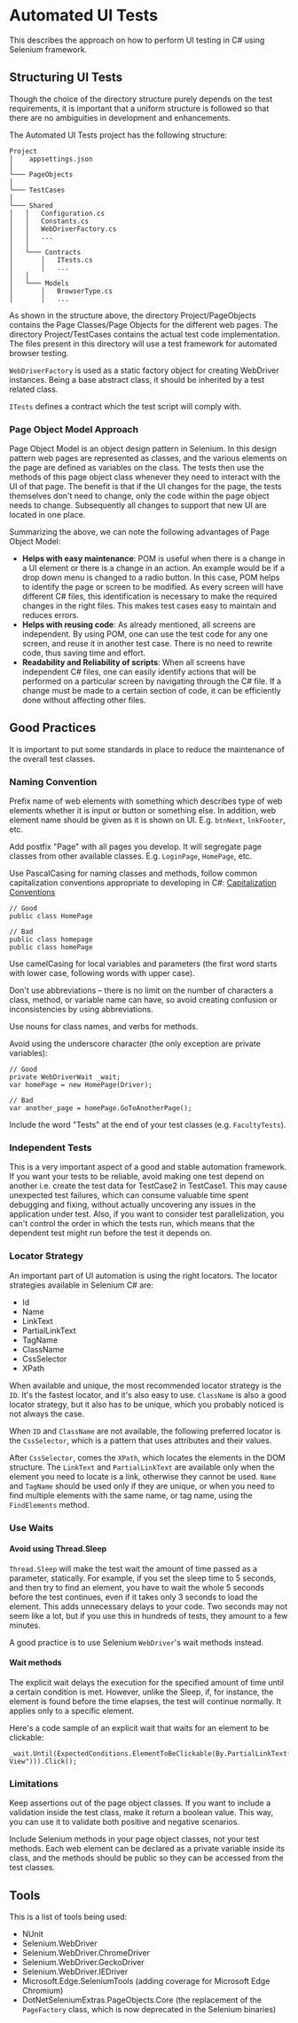 ﻿# Automated UI Tests

This describes the approach on how to perform UI testing in C# using Selenium framework.

## Structuring UI Tests

Though the choice of the directory structure purely depends on the test requirements, it is important that a uniform structure is followed so that there are no ambiguities in development and enhancements.

The Automated UI Tests project has the following structure:

```
Project
│    appsettings.json
│
└─── PageObjects
│   
└─── TestCases
│   
└─── Shared
│   │   Configuration.cs
│   │   Constants.cs
│   │   WebDriverFactory.cs
│   │   ...
│   │
│   └─── Contracts
│       │   ITests.cs
│       │   ...
│   │
│   └─── Models
│       │   BrowserType.cs
│       │   ...
```

As shown in the structure above, the directory Project/PageObjects contains the Page Classes/Page Objects for the different web pages. The directory Project/TestCases contains the actual test code implementation. The files present in this directory will use a test framework for automated browser testing.

`WebDriverFactory` is used as a static factory object for creating WebDriver instances. Being a base abstract class, it should be inherited by a test related class.

`ITests` defines a contract which the test script will comply with.

### Page Object Model Approach

Page Object Model is an object design pattern in Selenium. In this design pattern web pages are represented as classes, and the various elements on the page are defined as variables on the class. The tests then use the methods of this page object class whenever they need to interact with the UI of that page. The benefit is that if the UI changes for the page, the tests themselves don't need to change, only the code within the page object needs to change. Subsequently all changes to support that new UI are located in one place.

Summarizing the above, we can note the following advantages of Page Object Model:
- **Helps with easy maintenance**: POM is useful when there is a change in a UI element or there is a change in an action. An example would be if a drop down menu is changed to a radio button. In this case, POM helps to identify the page or screen to be modified. As every screen will have different C# files, this identification is necessary to make the required changes in the right files. This makes test cases easy to maintain and reduces errors.
- **Helps with reusing code**: As already mentioned, all screens are independent. By using POM, one can use the test code for any one screen, and reuse it in another test case. There is no need to rewrite code, thus saving time and effort.
- **Readability and Reliability of scripts**: When all screens have independent C# files, one can easily identify actions that will be performed on a particular screen by navigating through the C# file. If a change must be made to a certain section of code, it can be efficiently done without affecting other files.

## Good Practices

It is important to put some standards in place to reduce the maintenance of the overall test classes.

### Naming Convention

Prefix name of web elements with something which describes type of web elements whether it is input or button or something else. In addition, web element name should be given as it is shown on UI. E.g. `btnNext`, `lnkFooter`, etc.

Add postfix "Page" with all pages you develop. It will segregate page classes from other available classes. E.g. `LoginPage`, `HomePage`, etc.

Use PascalCasing for naming classes and methods, follow common capitalization conventions appropriate to developing in C#: [Capitalization Conventions](https://docs.microsoft.com/en-us/dotnet/standard/design-guidelines/capitalization-conventions)

```
// Good
public class HomePage

// Bad
public class homepage
public class homePage
```

Use camelCasing for local variables and parameters (the first word starts with lower case, following words with upper case).

Don't use abbreviations – there is no limit on the number of characters a class, method, or variable name can have, so avoid creating confusion or inconsistencies by using abbreviations.

Use nouns for class names, and verbs for methods.

Avoid using the underscore character (the only exception are private variables):

```
// Good
private WebDriverWait _wait;
var homePage = new HomePage(Driver);

// Bad
var another_page = homePage.GoToAnotherPage();
```

Include the word "Tests" at the end of your test classes (e.g. `FacultyTests`).

### Independent Tests

This is a very important aspect of a good and stable automation framework. If you want your tests to be reliable, avoid making one test depend on another i.e. create the test data for TestCase2 in TestCase1. This may cause unexpected test failures, which can consume valuable time spent debugging and fixing, without actually uncovering any issues in the application under test. Also, if you want to consider test parallelization, you can't control the order in which the tests run, which means that the dependent test might run before the test it depends on.

### Locator Strategy

An important part of UI automation is using the right locators. The locator strategies available in Selenium C# are:
- Id
- Name
- LinkText
- PartialLinkText
- TagName
- ClassName
- CssSelector
- XPath

When available and unique, the most recommended locator strategy is the `ID`. It's the fastest locator, and it's also easy to use. `ClassName` is also a good locator strategy, but it also has to be unique, which you probably noticed is not always the case.

When `ID` and `ClassName` are not available, the following preferred locator is the `CssSelector`, which is a pattern that uses attributes and their values.

After `CssSelector`, comes the `XPath`, which locates the elements in the DOM structure. The `LinkText` and `PartialLinkText` are available only when the element you need to locate is a link, otherwise they cannot be used. `Name` and `TagName` should be used only if they are unique, or when you need to find multiple elements with the same name, or tag name, using the `FindElements` method.

### Use Waits

#### Avoid using Thread.Sleep

`Thread.Sleep` will make the test wait the amount of time passed as a parameter, statically. For example, if you set the sleep time to 5 seconds, and then try to find an element, you have to wait the whole 5 seconds before the test continues, even if it takes only 3 seconds to load the element. This adds unnecessary delays to your code. Two seconds may not seem like a lot, but if you use this in hundreds of tests, they amount to a few minutes.

A good practice is to use Selenium `WebDriver`'s wait methods instead.

#### Wait methods

The explicit wait delays the execution for the specified amount of time until a certain condition is met. However, unlike the Sleep, if, for instance, the element is found before the time elapses, the test will continue normally. It applies only to a specific element.

Here's a code sample of an explicit wait that waits for an element to be clickable:

```
_wait.Until(ExpectedConditions.ElementToBeClickable(By.PartialLinkText("List View"))).Click();
```

### Limitations

Keep assertions out of the page object classes. If you want to include a validation inside the test class, make it return a boolean value. This way, you can use it to validate both positive and negative scenarios.

Include Selenium methods in your page object classes, not your test methods. Each web element can be declared as a private variable inside its class, and the methods should be public so they can be accessed from the test classes.

## Tools

This is a list of tools being used:
- NUnit
- Selenium.WebDriver
- Selenium.WebDriver.ChromeDriver
- Selenium.WebDriver.GeckoDriver
- Selenium.WebDriver.IEDriver
- Microsoft.Edge.SeleniumTools (adding coverage for Microsoft Edge Chromium)
- DotNetSeleniumExtras.PageObjects.Core (the replacement of the `PageFactory` class, which is now deprecated in the Selenium binaries)